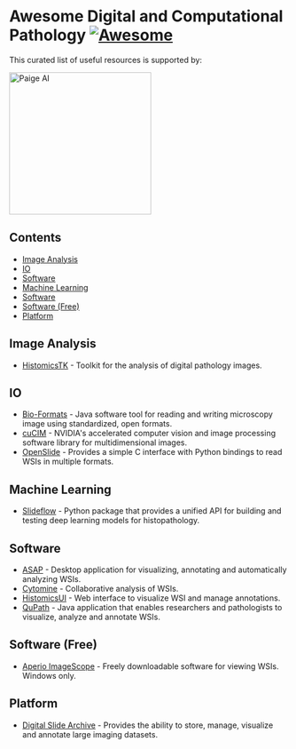# Awesome Digital and Computational Pathology [![Awesome](https://awesome.re/badge.svg)](https://awesome.re)

This curated list of useful resources is supported by:

<picture>
  <source media="(prefers-color-scheme: dark)" srcset="https://paige.ai/wp-content/uploads/2021/12/logo-white.svg">
  <source media="(prefers-color-scheme: light)" srcset="https://paige.ai/wp-content/uploads/2021/12/logo-black.svg">
  <img alt="Paige AI" src="https://paige.ai/wp-content/uploads/2021/12/logo-black.svg" width="256">
</picture>

## Contents

- [Image Analysis](#image-analysis)
- [IO](#io)
- [Software](#software)
- [Machine Learning](#machine-learning)
- [Software](#software)
- [Software (Free)](#software-free)
- [Platform](#platform-free)

## Image Analysis

- [HistomicsTK](https://github.com/DigitalSlideArchive/HistomicsTK/) - Toolkit for the analysis of digital pathology images.

## IO

- [Bio-Formats](https://github.com/ome/bioformats/) - Java software tool for reading and writing microscopy image using standardized, open formats.
- [cuCIM](https://github.com/rapidsai/cucim/) - NVIDIA's accelerated computer vision and image processing software library for multidimensional images.
- [OpenSlide](https://openslide.org/) - Provides a simple C interface with Python bindings to read WSIs in multiple formats.

## Machine Learning

- [Slideflow](https://slideflow.dev/) - Python package that provides a unified API for building and testing deep learning models for histopathology.

## Software

- [ASAP](https://computationalpathologygroup.github.io/ASAP/) - Desktop application for visualizing, annotating and automatically analyzing WSIs.
- [Cytomine](https://doc.cytomine.org/) - Collaborative analysis of WSIs.
- [HistomicsUI](https://github.com/DigitalSlideArchive/HistomicsUI/) - Web interface to visualize WSI and manage annotations.
- [QuPath](https://qupath.github.io/) - Java application that enables researchers and pathologists to visualize, analyze and annotate WSIs.

## Software (Free)

- [Aperio ImageScope](https://www.leicabiosystems.com/en-ca/digital-pathology/manage/aperio-imagescope/) - Freely downloadable software for viewing WSIs. Windows only.

## Platform

- [Digital Slide Archive](https://digitalslidearchive.github.io/digital_slide_archive/) - Provides the ability to store, manage, visualize and annotate large imaging datasets.
